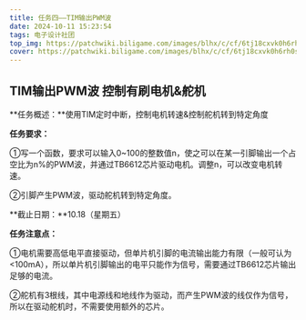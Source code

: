 ```yaml
---
title: 任务四——TIM输出PWM波
date: 2024-10-11 15:23:54
tags: 电子设计社团
top_img: https://patchwiki.biligame.com/images/blhx/c/cf/6tj18cxvk0h6rh0s3l2nczv8zggspm1.png
cover: https://patchwiki.biligame.com/images/blhx/c/cf/6tj18cxvk0h6rh0s3l2nczv8zggspm1.png
---
```


## TIM输出PWM波 控制有刷电机&舵机

**任务概述：**使用TIM定时中断，控制电机转速&控制舵机转到特定角度

**任务要求：**

①写一个函数，要求可以输入0~100的整数值n，使之可以在某一引脚输出一个占空比为n%的PWM波，并通过TB6612芯片驱动电机。调整n，可以改变电机转速。

②引脚产生PWM波，驱动舵机转到特定角度。

**截止日期：**10.18（星期五）

**任务注意点：**

①电机需要高低电平直接驱动，但单片机引脚的电流输出能力有限（一般可认为<100mA），所以单片机引脚输出的电平只能作为信号，需要通过TB6612芯片输出足够的电流。

②舵机有3根线，其中电源线和地线作为驱动，而产生PWM波的线仅作为信号，所以在驱动舵机时，不需要使用额外的芯片。

